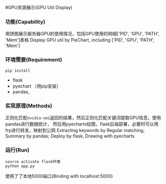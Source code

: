 #GPU资源展示(GPU Util Display)
### 功能(Capability)
用饼图展示服务器GPU的使用情况，包括GPU使用的明细['PID', 'GPU', 'PATH', 'Mem']表格
Display GPU util by PieChart, including ['PID', 'GPU', 'PATH', 'Mem']
### 环境需要(Requirement)
`pip install `
 - flask
 - pyechart （用pip安装）
 - pandas,

### 实现原理(Methods)
正则化匹配`nvidia-smi`返回的结果，然后正则化匹配关键词提取GPU信息，使用pandas进行数据统计，
然后用pyecharts绘图，flask后端部署，必要时可以用frp进行转发，映射到公网
Extracting keywords by Regular matching; Summary by pandas; Deploy by flask, Drawing with pyecharts   

### 运行(Run)
```
source activate flask环境
python app.py
```
使用了了本地5000端口(Binding with localhost:5000)

